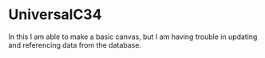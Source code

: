 # UniversalC34
In this I am able to make a basic canvas, but I am having trouble in updating and referencing data from the database.
